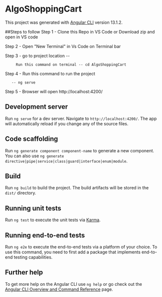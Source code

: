 # AlgoShoppingCart

This project was generated with [Angular CLI](https://github.com/angular/angular-cli) version 13.1.2.

##Steps to follow
Step 1 - Clone this Repo in VS Code or Download zip and open in VS code

Step 2 - Open "New Terminal" in Vs Code on Terminal bar

Step 3 - go to project location --
        
         Run this command on terminal -- cd AlgoShoppingCart

Step 4 - Run this command to run the project
       
       -- ng serve

Step 5 - Browser will open http://localhost:4200/ 

## Development server

Run `ng serve` for a dev server. Navigate to `http://localhost:4200/`. The app will automatically reload if you change any of the source files.

## Code scaffolding

Run `ng generate component component-name` to generate a new component. You can also use `ng generate directive|pipe|service|class|guard|interface|enum|module`.

## Build

Run `ng build` to build the project. The build artifacts will be stored in the `dist/` directory.

## Running unit tests

Run `ng test` to execute the unit tests via [Karma](https://karma-runner.github.io).

## Running end-to-end tests

Run `ng e2e` to execute the end-to-end tests via a platform of your choice. To use this command, you need to first add a package that implements end-to-end testing capabilities.

## Further help

To get more help on the Angular CLI use `ng help` or go check out the [Angular CLI Overview and Command Reference](https://angular.io/cli) page.
